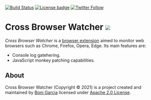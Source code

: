 [![Build Status](https://github.com/bonigarcia/cbwatcher/workflows/build/badge.svg)](https://github.com/bonigarcia/cbwatcher/actions)
[![License badge](https://img.shields.io/badge/license-Apache2-green.svg)](https://www.apache.org/licenses/LICENSE-2.0)
[![Twitter Follow](https://img.shields.io/twitter/follow/boni_gg.svg?style=social)](https://twitter.com/boni_gg)

# Cross Browser Watcher [![][Logo]][GitHub Repository]

*Cross Browser Watcher* is a [browser extension] aimed to monitor web browsers such as Chrome, Firefox, Opera, Edge. Its main features are:

* Console log gatehering.
* JavaScript monkey patching capabilities.

## About

Cross Browser Watcher (Copyright &copy; 2021) is a project created and maintained by [Boni Garcia] licensed under [Apache 2.0 License].

[Apache 2.0 License]: https://www.apache.org/licenses/LICENSE-2.0
[Boni Garcia]: https://bonigarcia.github.io/
[Logo]: https://bonigarcia.github.io/img/cbwatcher.png
[GitHub Repository]: https://github.com/bonigarcia/cbwatcher
[browser extension]: https://developer.mozilla.org/en-US/docs/Mozilla/Add-ons/WebExtensions
